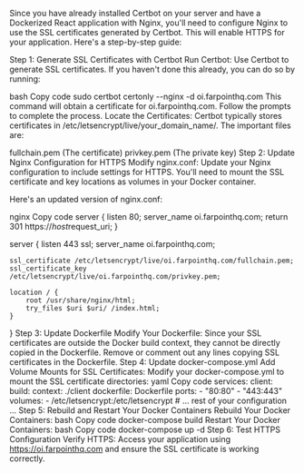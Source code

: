 Since you have already installed Certbot on your server and have a Dockerized React application with Nginx, you'll need to configure Nginx to use the SSL certificates generated by Certbot. This will enable HTTPS for your application. Here's a step-by-step guide:

Step 1: Generate SSL Certificates with Certbot
Run Certbot:
Use Certbot to generate SSL certificates. If you haven't done this already, you can do so by running:

bash
Copy code
sudo certbot certonly --nginx -d oi.farpointhq.com
This command will obtain a certificate for oi.farpointhq.com.
Follow the prompts to complete the process.
Locate the Certificates:
Certbot typically stores certificates in /etc/letsencrypt/live/your_domain_name/. The important files are:

fullchain.pem (The certificate)
privkey.pem (The private key)
Step 2: Update Nginx Configuration for HTTPS
Modify nginx.conf:
Update your Nginx configuration to include settings for HTTPS. You'll need to mount the SSL certificate and key locations as volumes in your Docker container.

Here's an updated version of nginx.conf:

nginx
Copy code
server {
listen 80;
server_name oi.farpointhq.com;
return 301 https://$host$request_uri;
}

server {
listen 443 ssl;
server_name oi.farpointhq.com;

    ssl_certificate /etc/letsencrypt/live/oi.farpointhq.com/fullchain.pem;
    ssl_certificate_key /etc/letsencrypt/live/oi.farpointhq.com/privkey.pem;

    location / {
        root /usr/share/nginx/html;
        try_files $uri $uri/ /index.html;
    }

}
Step 3: Update Dockerfile
Modify Your Dockerfile:
Since your SSL certificates are outside the Docker build context, they cannot be directly copied in the Dockerfile.
Remove or comment out any lines copying SSL certificates in the Dockerfile.
Step 4: Update docker-compose.yml
Add Volume Mounts for SSL Certificates:
Modify your docker-compose.yml to mount the SSL certificate directories:
yaml
Copy code
services:
client:
build:
context: ./client
dockerfile: Dockerfile
ports: - "80:80" - "443:443"
volumes: - /etc/letsencrypt:/etc/letsencrypt # ... rest of your configuration ...
Step 5: Rebuild and Restart Your Docker Containers
Rebuild Your Docker Containers:
bash
Copy code
docker-compose build
Restart Your Docker Containers:
bash
Copy code
docker-compose up -d
Step 6: Test HTTPS Configuration
Verify HTTPS:
Access your application using https://oi.farpointhq.com and ensure the SSL certificate is working correctly.
